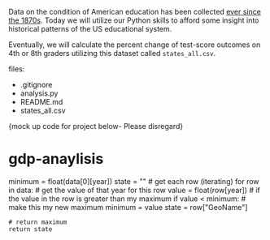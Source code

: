 Data on the condition of American education has been collected [ever since the 1870s](https://nces.ed.gov/naal/lit_history.asp). Today we will utilize our Python skills to afford some insight into historical patterns of the US educational system.

Eventually, we will calculate the percent change of test-score outcomes on 4th or 8th graders utilizing this dataset called `states_all.csv`.

files:
* .gitignore
* analysis.py
* README.md
* states_all.csv








{mock up code for project below- Please disregard}
# gdp-anaylisis
minimum = float(data[0][year])
    state = ""
    # get each row (iterating)
    for row in data:
        # get the value of that year for this row
        value = float(row[year])
        # if the value in the row is greater than my maximum
        if value < minimum:
            # make this my new maximum
            minimum = value
            state = row["GeoName"]

    # return maximum
    return state
